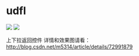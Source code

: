 # udfl
![](https://img.shields.io/badge/jcenter-v1.0.0-519dd9.svg)
![](https://img.shields.io/badge/platform-ios-lightgrey.svg)  

上下拉返回控件
详情和效果图请看：http://blog.csdn.net/m5314/article/details/72991879
